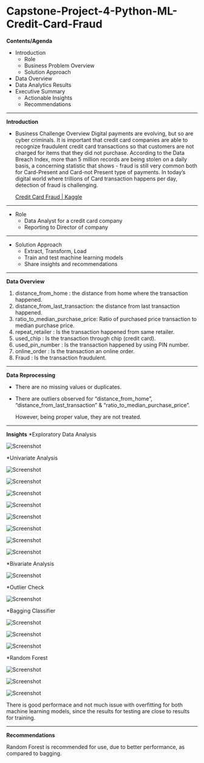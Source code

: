 # Capstone-Project-4-Python-ML-Credit-Card-Fraud
**Contents/Agenda**
  * Introduction
    - Role
    - Business Problem Overview
    - Solution Approach
  * Data Overview
  * Data Analytics Results
  * Executive Summary 
    - Actionable Insights
    - Recommendations
--------------------------------------------------------------------------------------------------------------------------------------------------------------------------------
**Introduction**
* Business Challenge Overview
Digital payments are evolving, but so are cyber criminals.
It is important that credit card companies are able to recognize fraudulent credit card transactions so that customers are not charged for items that they did not purchase.
According to the Data Breach Index, more than 5 million records are being stolen on a daily basis, a concerning statistic that shows - fraud is still very common both for Card-Present and Card-not Present type of payments.
In today’s digital world where trillions of Card transaction happens per day, detection of fraud is challenging.

  [Credit Card Fraud | Kaggle](https://www.kaggle.com/datasets/dhanushnarayananr/credit-card-fraud)
--------------------------------------------------------------------------------------------------------------------------------------------------------------------------------
* Role
  - Data Analyst for a credit card company
  - Reporting to Director of company
--------------------------------------------------------------------------------------------------------------------------------------------------------------------------------
* Solution Approach
  - Extract, Transform, Load
  - Train and test machine learning models
  - Share insights and recommendations
--------------------------------------------------------------------------------------------------------------------------------------------------------------------------------
**Data Overview**
  1. distance_from_home            : the distance from home where the transaction happened.
  2. distance_from_last_transaction: the distance from last transaction happened.
  3. ratio_to_median_purchase_price: Ratio of purchased price transaction to median purchase price.
  4. repeat_retailer               : Is the transaction happened from same retailer.
  5. used_chip                     : Is the transaction through chip (credit card).
  6. used_pin_number               : Is the transaction happened by using PIN number.
  7. online_order                  : Is the transaction an online order.
  8. Fraud                         : Is the transaction fraudulent.
--------------------------------------------------------------------------------------------------------------------------------------------------------------------------------
**Data Reprocessing**
  - There are no missing values or duplicates.
  - There are outliers observed for “distance_from_home”, “distance_from_last_transaction” & “ratio_to_median_purchase_price”.

    However, being proper value, they are not treated.
--------------------------------------------------------------------------------------------------------------------------------------------------------------------------------
**Insights**
*Exploratory Data Analysis

![Screenshot](https://i.imgur.com/zTZ3bXn.png)

*Univariate Analysis

![Screenshot](https://i.imgur.com/7vEGgsd.png)

![Screenshot](https://i.imgur.com/UIz6Mcp.png)

![Screenshot](https://i.imgur.com/iS6w6iH.png)

![Screenshot](https://i.imgur.com/HNDn3eu.png)

![Screenshot](https://i.imgur.com/a98DBkL.png)

![Screenshot](https://i.imgur.com/hRztHfn.png)

![Screenshot](https://i.imgur.com/x02aJtX.png)

![Screenshot](https://i.imgur.com/vuoZ7FS.png)

*Bivariate Analysis

![Screenshot](https://i.imgur.com/VxthtQs.png)


*Outlier Check

![Screenshot](https://i.imgur.com/ZxxFUoS.png)


*Bagging Classifier

![Screenshot](https://i.imgur.com/KoEkrx5.png)

![Screenshot](https://i.imgur.com/1Xtr3yi.png)

![Screenshot](https://i.imgur.com/kj0YnP4.png)


*Random Forest

![Screenshot](https://i.imgur.com/6RqwAky.png)

![Screenshot](https://i.imgur.com/tTbWBxF.png)

![Screenshot](https://i.imgur.com/OGSmAQN.png)

There is good performace and not much issue with overfitting for both machine learning models, since the results for testing are close to results for training.

--------------------------------------------------------------------------------------------------------------------------------------------------------------------------------
**Recommendations**

Random Forest is recommended for use, due to better performance, as compared to bagging.

